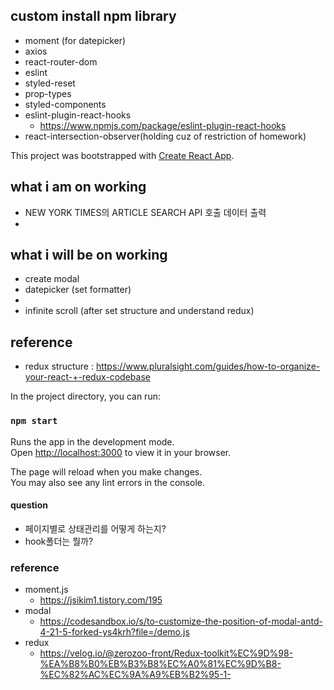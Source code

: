 ## custom install npm library
- moment (for datepicker)
- axios
- react-router-dom
- eslint
- styled-reset
- prop-types
- styled-components
- eslint-plugin-react-hooks 
  - https://www.npmjs.com/package/eslint-plugin-react-hooks
- react-intersection-observer(holding cuz of restriction of homework)

This project was bootstrapped with [Create React App](https://github.com/facebook/create-react-app).

## what i am on working
- NEW YORK TIMES의 ARTICLE SEARCH API 호출 데이터 출력
- 

## what i will be on working
- create modal
- datepicker (set formatter)
- 
- infinite scroll (after set structure and understand redux)

## reference
- redux structure : https://www.pluralsight.com/guides/how-to-organize-your-react-+-redux-codebase


In the project directory, you can run:

### `npm start`

Runs the app in the development mode.\
Open [http://localhost:3000](http://localhost:3000) to view it in your browser.

The page will reload when you make changes.\
You may also see any lint errors in the console.


#### question
- 페이지별로 상태관리를 어떻게 하는지?
- hook폴더는 뭘까?


###  reference
- moment.js
  - https://jsikim1.tistory.com/195 
- modal
  - https://codesandbox.io/s/to-customize-the-position-of-modal-antd-4-21-5-forked-ys4krh?file=/demo.js
- redux
  - https://velog.io/@zerozoo-front/Redux-toolkit%EC%9D%98-%EA%B8%B0%EB%B3%B8%EC%A0%81%EC%9D%B8-%EC%82%AC%EC%9A%A9%EB%B2%95-1-